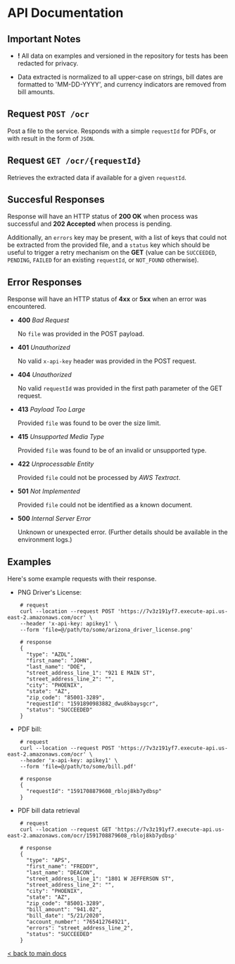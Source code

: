 # API Documentation

## Important Notes

- **!** All data on examples and versioned in the repository for tests has been
redacted for privacy.

- Data extracted is normalized to all upper-case on strings, bill dates are
formatted to 'MM-DD-YYYY', and currency indicators are removed from bill amounts.

## Request `POST /ocr`

Post a file to the service. Responds with a simple `requestId` for PDFs, or with
result in the form of `JSON`.

## Request `GET /ocr/{requestId}`

Retrieves the extracted data if available for a given `requestId`.

## Succesful Responses

Response will have an HTTP status of **200 OK** when process was successful and
**202 Accepted** when process is pending.

Additionally, an `errors` key may be present, with a list of keys that could not
be extracted from the provided file, and a `status` key which should be useful to
trigger a retry mechanism on the **GET** (value can be `SUCCEEDED`, `PENDING`,
`FAILED` for an existing `requestId`, or `NOT_FOUND` otherwise).


## Error Responses

Response will have an HTTP status of **4xx** or **5xx** when an error was encountered.

- **400** _Bad Request_

  No `file` was provided in the POST payload.


- **401** _Unauthorized_

  No valid `x-api-key` header was provided in the POST request.


- **404** _Unauthorized_

  No valid `requestId` was provided in the first path parameter of the GET request.


- **413** _Payload Too Large_

  Provided `file` was found to be over the size limit.


- **415** _Unsupported Media Type_

  Provided `file` was found to be of an invalid or unsupported type.


- **422** _Unprocessable Entity_

  Provided `file` could not be processed by _AWS Textract_.


- **501** _Not Implemented_

  Provided `file` could not be identified as a known document.


- **500** _Internal Server Error_

  Unknown or unexpected error. (Further details should be available in the environment logs.)

## Examples

  Here's some example requests with their response.


- PNG Driver's License:

```
    # request
    curl --location --request POST 'https://7v3z191yf7.execute-api.us-east-2.amazonaws.com/ocr' \
    --header 'x-api-key: apikey1' \
    --form 'file=@/path/to/some/arizona_driver_license.png'

    # response
    {
      "type": "AZDL",
      "first_name": "JOHN",
      "last_name": "DOE",
      "street_address_line_1": "921 E MAIN ST",
      "street_address_line_2": "",
      "city": "PHOENIX",
      "state": "AZ",
      "zip_code": "85001-3289",
      "requestId": "1591890983882_dwu8kbaysgcr",
      "status": "SUCCEEDED"
    }
```

- PDF bill:

```
    # request
    curl --location --request POST 'https://7v3z191yf7.execute-api.us-east-2.amazonaws.com/ocr' \
    --header 'x-api-key: apikey1' \
    --form 'file=@/path/to/some/bill.pdf'

    # response
    {
      "requestId": "1591708879608_rbloj8kb7ydbsp"
    }
```

- PDF bill data retrieval

```
    # request
    curl --location --request GET 'https://7v3z191yf7.execute-api.us-east-2.amazonaws.com/ocr/1591708879608_rbloj8kb7ydbsp'

    # response
    {
      "type": "APS",
      "first_name": "FREDDY",
      "last_name": "DEACON",
      "street_address_line_1": "1801 W JEFFERSON ST",
      "street_address_line_2": "",
      "city": "PHOENIX",
      "state": "AZ",
      "zip_code": "85001-3289",
      "bill_amount": "941.02",
      "bill_date": "5/21/2020",
      "account_number": "765412764921",
      "errors": "street_address_line_2",
      "status": "SUCCEEDED"
    }
```

[< back to main docs](./README.md)
